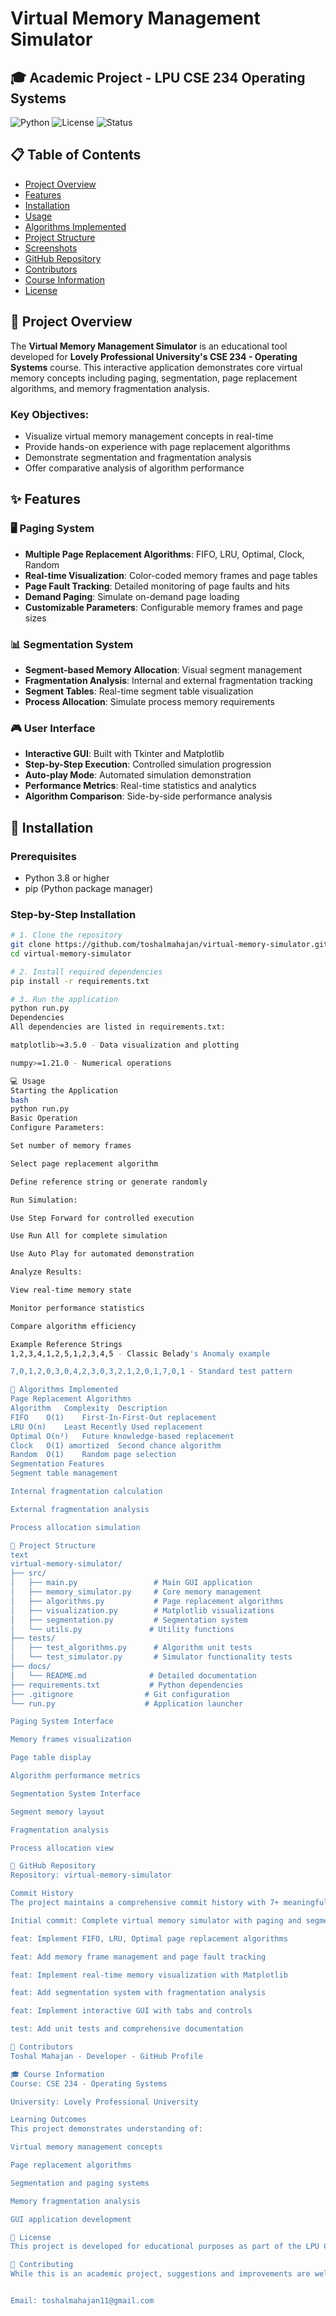 # Virtual Memory Management Simulator

## 🎓 Academic Project - LPU CSE 234 Operating Systems

![Python](https://img.shields.io/badge/Python-3.8%2B-blue)
![License](https://img.shields.io/badge/License-MIT-green)
![Status](https://img.shields.io/badge/Status-Completed-success)

## 📋 Table of Contents
- [Project Overview](#project-overview)
- [Features](#features)
- [Installation](#installation)
- [Usage](#usage)
- [Algorithms Implemented](#algorithms-implemented)
- [Project Structure](#project-structure)
- [Screenshots](#screenshots)
- [GitHub Repository](#github-repository)
- [Contributors](#contributors)
- [Course Information](#course-information)
- [License](#license)

## 🎯 Project Overview

The **Virtual Memory Management Simulator** is an educational tool developed for **Lovely Professional University's CSE 234 - Operating Systems** course. This interactive application demonstrates core virtual memory concepts including paging, segmentation, page replacement algorithms, and memory fragmentation analysis.

### Key Objectives:
- Visualize virtual memory management concepts in real-time
- Provide hands-on experience with page replacement algorithms
- Demonstrate segmentation and fragmentation analysis
- Offer comparative analysis of algorithm performance

## ✨ Features

### 🖥️ Paging System
- **Multiple Page Replacement Algorithms**: FIFO, LRU, Optimal, Clock, Random
- **Real-time Visualization**: Color-coded memory frames and page tables
- **Page Fault Tracking**: Detailed monitoring of page faults and hits
- **Demand Paging**: Simulate on-demand page loading
- **Customizable Parameters**: Configurable memory frames and page sizes

### 📊 Segmentation System
- **Segment-based Memory Allocation**: Visual segment management
- **Fragmentation Analysis**: Internal and external fragmentation tracking
- **Segment Tables**: Real-time segment table visualization
- **Process Allocation**: Simulate process memory requirements

### 🎮 User Interface
- **Interactive GUI**: Built with Tkinter and Matplotlib
- **Step-by-Step Execution**: Controlled simulation progression
- **Auto-play Mode**: Automated simulation demonstration
- **Performance Metrics**: Real-time statistics and analytics
- **Algorithm Comparison**: Side-by-side performance analysis

## 🚀 Installation

### Prerequisites
- Python 3.8 or higher
- pip (Python package manager)

### Step-by-Step Installation

```bash
# 1. Clone the repository
git clone https://github.com/toshalmahajan/virtual-memory-simulator.git
cd virtual-memory-simulator

# 2. Install required dependencies
pip install -r requirements.txt

# 3. Run the application
python run.py
Dependencies
All dependencies are listed in requirements.txt:

matplotlib>=3.5.0 - Data visualization and plotting

numpy>=1.21.0 - Numerical operations

💻 Usage
Starting the Application
bash
python run.py
Basic Operation
Configure Parameters:

Set number of memory frames

Select page replacement algorithm

Define reference string or generate randomly

Run Simulation:

Use Step Forward for controlled execution

Use Run All for complete simulation

Use Auto Play for automated demonstration

Analyze Results:

View real-time memory state

Monitor performance statistics

Compare algorithm efficiency

Example Reference Strings
1,2,3,4,1,2,5,1,2,3,4,5 - Classic Belady's Anomaly example

7,0,1,2,0,3,0,4,2,3,0,3,2,1,2,0,1,7,0,1 - Standard test pattern

🧠 Algorithms Implemented
Page Replacement Algorithms
Algorithm	Complexity	Description
FIFO	O(1)	First-In-First-Out replacement
LRU	O(n)	Least Recently Used replacement
Optimal	O(n²)	Future knowledge-based replacement
Clock	O(1) amortized	Second chance algorithm
Random	O(1)	Random page selection
Segmentation Features
Segment table management

Internal fragmentation calculation

External fragmentation analysis

Process allocation simulation

📁 Project Structure
text
virtual-memory-simulator/
├── src/
│   ├── main.py                 # Main GUI application
│   ├── memory_simulator.py     # Core memory management
│   ├── algorithms.py           # Page replacement algorithms
│   ├── visualization.py        # Matplotlib visualizations
│   ├── segmentation.py         # Segmentation system
│   └── utils.py               # Utility functions
├── tests/
│   ├── test_algorithms.py      # Algorithm unit tests
│   └── test_simulator.py       # Simulator functionality tests
├── docs/
│   └── README.md              # Detailed documentation
├── requirements.txt           # Python dependencies
├── .gitignore                # Git configuration
└── run.py                    # Application launcher

Paging System Interface

Memory frames visualization

Page table display

Algorithm performance metrics

Segmentation System Interface

Segment memory layout

Fragmentation analysis

Process allocation view

🔗 GitHub Repository
Repository: virtual-memory-simulator

Commit History
The project maintains a comprehensive commit history with 7+ meaningful commits:

Initial commit: Complete virtual memory simulator with paging and segmentation systems

feat: Implement FIFO, LRU, Optimal page replacement algorithms

feat: Add memory frame management and page fault tracking

feat: Implement real-time memory visualization with Matplotlib

feat: Add segmentation system with fragmentation analysis

feat: Implement interactive GUI with tabs and controls

test: Add unit tests and comprehensive documentation

👥 Contributors
Toshal Mahajan - Developer - GitHub Profile

🎓 Course Information
Course: CSE 234 - Operating Systems

University: Lovely Professional University

Learning Outcomes
This project demonstrates understanding of:

Virtual memory management concepts

Page replacement algorithms

Segmentation and paging systems

Memory fragmentation analysis

GUI application development

📄 License
This project is developed for educational purposes as part of the LPU CSE 234 course requirements.

🤝 Contributing
While this is an academic project, suggestions and improvements are welcome. Please feel free to fork the repository and submit pull requests.


Email: toshalmahajan11@gmail.com

